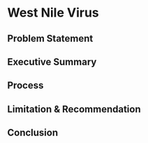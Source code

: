# West Nile Virus

## Problem Statement



## Executive Summary





## Process





## Limitation & Recommendation







## Conclusion









